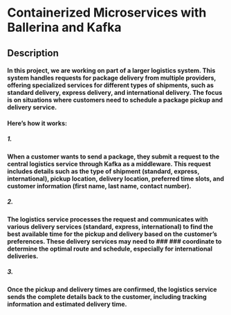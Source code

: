 # Containerized Microservices with Ballerina and Kafka
## Description
#### In this project, we are working on part of a larger logistics system. This system handles requests for package delivery from multiple providers, offering specialized services for different types of shipments, such as standard delivery, express delivery, and international delivery. The focus is on situations where customers need to schedule a package pickup and delivery service.
#### Here’s how it works:
##### 1.
#### When a customer wants to send a package, they submit a request to the central logistics service through Kafka as a middleware. This request includes details such as the type of shipment (standard, express, international), pickup location, delivery location, preferred  time slots, and customer information (first name, last name, contact number).
##### 2.
#### The logistics service processes the request and communicates with various delivery services (standard, express, international) to find the best available time for the pickup and delivery based on the customer’s preferences. These delivery services may need to ### ### coordinate to determine the optimal route and schedule, especially for international deliveries.
##### 3.
#### Once the pickup and delivery times are confirmed, the logistics service sends the complete details back to the customer, including tracking information and estimated delivery time.
